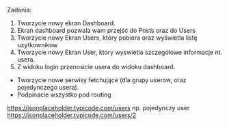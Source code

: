 Zadania:

1. Tworzycie nowy ekran Dashboard. 
2. Ekran dashboard pozwala wam przejść do Posts oraz do Users
3. Tworzycie nowy Ekran Users, który pobiera oraz wyświetla listę uzytkownikow
4. Tworzycie nowy Ekran User, ktory wyswietla szczegółowe informacje nt. usera.
5. Z widoku login przenosicie usera do widoku dashboard.

* Tworzycie nowe serwisy fetchujące (dla grupy userow, oraz pojedynczego usera).
* Podpinacie wszystko pod routing

https://jsonplaceholder.typicode.com/users
np. pojedynczy user https://jsonplaceholder.typicode.com/users/2